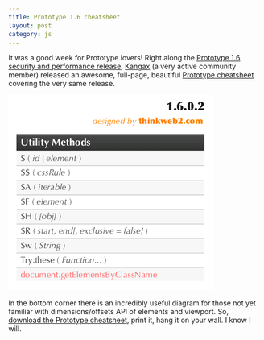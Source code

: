 ```yaml
---
title: Prototype 1.6 cheatsheet
layout: post
category: js
---
```


It was a good week for Prototype lovers! Right along the [Prototype 1.6 security and performance release][1], <a href="http://thinkweb2.com/projects/prototype/" rel="contact">Kangax</a> (a very active community member) released an awesome, full-page, beautiful [Prototype cheatsheet][2] covering the very same release.

[![A preview of the Prototype cheatsheet](/page_attachments/0000/0005/prototype-cheatsheet.gif)][2]

In the bottom corner there is an incredibly useful diagram for those not yet familiar with dimensions/offsets API of elements and viewport. So, [download the Prototype cheatsheet][3], print it, hang it on your wall. I know I will.


[1]: http://prototypejs.org/2008/1/25/prototype-1-6-0-2-bug-fixes-performance-improvements-and-security
[2]: http://thinkweb2.com/projects/prototype/prototype-1602-cheat-sheet/
[3]: http://attic.scripteka.com/prototype_cheatsheet_1.6.0.2.pdf